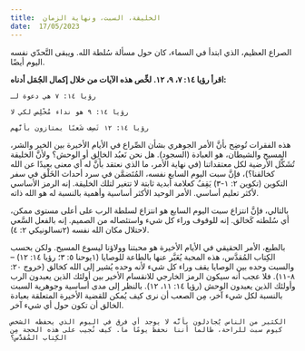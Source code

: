 ```yaml
---
title:  الخليقة، السبت، ونهاية الزمان
date:  17/05/2023
---
```


الصراع العظيم، الذي ابتدأ في السماء، كان حول مسألة سُلطة الله. ويبقى التَّحدّي نفسه اليوم أيضًا.

**اقرأ رؤيا ١٤: ٧، ٩، ١٢. لخِّص هذه الآيات من خلال إكمال الجُمَل أدناه:**

`رؤيا ١٤: ٧ هي دعوة لـ`

`رؤيا ١٤: ٩ هو نداء مُخْلِص لكي لا`

`رؤيا ١٤: ١٢ تَصِف شَعبًا يمتازون بأنَّهم`

هذه الفقرات تُوضِح بأنَّ الأمر الجوهري بشأن الصِّراع في الأيام الأخيرة بين الخير والشر، المسيح والشيطان، هو العبادة (السجود). هل نحن نَعبُد الخالِق أو الوحش؟ ولأنَّ الخليقة تُشَكِّل الأرضية لكل معتقداتنا (في نهاية الأمر، ما الذي نعتقد بأنَّ له أي معنى بعيدًا عن الله كخالقنا؟)، فإنَّ سبت اليوم السابع نفسه، المُتَضمَّن في سرد أحداث الخَلْق في سفر التكوين (تكوين ٢: ١-٣) يَقِفُ كعلامة أبدية ثابتة لا تتغير لتلك الخليقة. إنه الرمز الأساسي لأكثر تعليم أساسي. الأمر الوحيد الأكثر أساسية وأهمية بالنسبة له هو الله ذاته.

بالتالي، فإنَّ انتزاع سبت اليوم السابع هو انتزاع لسلطة الرب على أعلى مستوى ممكن، أي سُلطته كَخالق. إنه للوقوف وراء كل شيء واستئصاله من الصميم. إنه بالفعل السَّعي لاحتلال مكان الله نفسه (٢تسالونيكي ٢: ٤).

بالطبع، الأمر الحقيقي في الأيام الأخيرة هو محبتنا وولاؤنا ليسوع المسيح. ولكن بحسب الكِتاب المُقدَّس، هذه المحبة يُعَبَّر عنها بالطاعة للوصايا (١يوحنا ٥: ٣؛ رؤيا ١٤: ١٢) – والسبت وحده بين الوصايا يقف وراء كل شيء لأنه وحده يُشير إلى الله كخالق (خروج ٢٠: ٨-١١). فلا عجب أنه سيكون الرمز الخارجي للانقسام الأخير بين أولئك الذين يعبدون الرب وأولئك الذين يعبدون الوحش (رؤيا ١٤: ١١، ١٢). بالنظر إلى مدى أساسية وجوهرية السبت بالنسبة لكل شيء آخر، مِن الصعب أن نرى كيف يُمكن للقضية الأخيرة المتعلقة بعبادة الخالق أن تكون حول أي شيء آخر.

`الكثير من الناس يُجادلون بأنَّه لا يوجد أي فرق في اليوم الذي يحفظه الشخص كيوم سبت للراحة، طالما أننا نحفظ يومًا ما. كيف نُجيب على هذه الحجة مِن الكِتاب المُقدَّس؟`